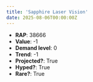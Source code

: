 ```yaml
---
title: 'Sapphire Laser Vision'
date: 2025-08-06T00:00:00Z
---
```

- **RAP**: 38666
- **Value**: -1
- **Demand level**: 0
- **Trend**: -1
- **Projected?**: True
- **Hyped?**: True
- **Rare?**: True
